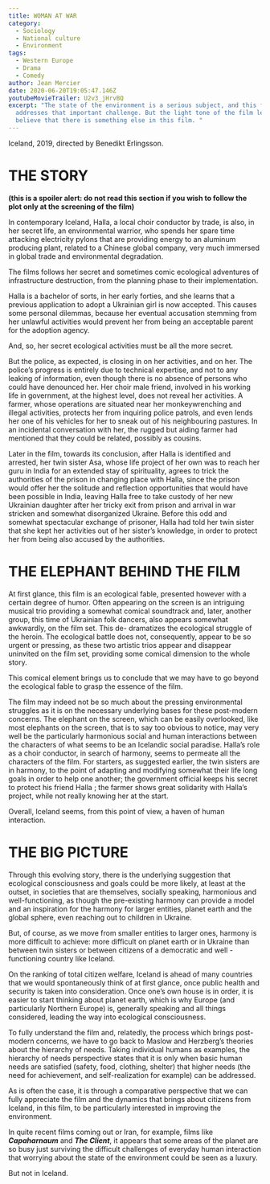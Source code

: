 ```yaml
---
title: WOMAN AT WAR
category:
  - Sociology
  - National culture
  - Environment
tags:
  - Western Europe
  - Drama
  - Comedy
author: Jean Mercier
date: 2020-06-20T19:05:47.146Z
youtubeMovieTrailer: U2v3_jHrvBQ
excerpt: "The state of the environment is a serious subject, and this film
  addresses that important challenge. But the light tone of the film leads us to
  believe that there is something else in this film. "
---
```

Iceland, 2019, directed by Benedikt Erlingsson.

# [](<>)THE STORY

**(this is a spoiler alert: do not read this section if you wish to follow the plot only at the screening of the film)**

In contemporary Iceland, Halla, a local choir conductor by trade, is also, in her secret life, an environmental warrior, who spends her spare time attacking electricity pylons that are providing energy to an aluminum producing plant, related to a Chinese global company, very much immersed in global trade and environmental degradation.

The films follows her secret and sometimes comic ecological adventures of infrastructure destruction, from the planning phase to their implementation.

Halla is a bachelor of sorts, in her early forties, and she learns that a previous application to adopt a Ukrainian girl is now accepted. This causes some personal dilemmas, because her eventual accusation stemming from her unlawful activities would prevent her from being an acceptable parent for the adoption agency.

And, so, her secret ecological activities must be all the more secret.

But the police, as expected, is closing in on her activities, and on her. The police’s progress is entirely due to technical expertise, and not to any leaking of information, even though there is no absence of persons who could have denounced her. Her choir male friend, involved in his working life in government, at the highest level, does not reveal her activities. A farmer, whose operations are situated near her monkeywrenching and illegal activities, protects her from inquiring police patrols, and even lends her one of his vehicles for her to sneak out of his neighbouring pastures. In an incidental conversation with her, the rugged but aiding farmer had mentioned that they could be related, possibly as cousins.

Later in the film, towards its conclusion, after Halla is identified and arrested, her twin sister Asa, whose life project of her own was to reach her guru in India for an extended stay of spirituality, agrees to trick the authorities of the prison in changing place with Halla, since the prison would offer her the solitude and reflection opportunities that would have been possible in India, leaving Halla free to take custody of her new Ukrainian daughter after her tricky exit from prison and arrival in war stricken and somewhat disorganized Ukraine. Before this odd and somewhat spectacular exchange of prisoner, Halla had told her twin sister that she kept her activities out of her sister’s knowledge, in order to protect her from being also accused by the authorities.

# THE ELEPHANT BEHIND THE FILM

At first glance, this film is an ecological fable, presented however with a certain degree of humor. Often appearing on the screen is an intriguing musical trio providing a somewhat comical soundtrack and, later, another group, this time of Ukrainian folk dancers, also appears somewhat awkwardly, on the film set. This de- dramatizes the ecological struggle of the heroin. The ecological battle does not, consequently, appear to be so urgent or pressing, as these two artistic trios appear and disappear uninvited on the film set, providing some comical dimension to the whole story.

This comical element brings us to conclude that we may have to go beyond the ecological fable to grasp the essence of the film.

The film may indeed not be so much about the pressing environmental struggles as it is on the necessary underlying bases for these post-modern concerns. The elephant on the screen, which can be easily overlooked, like most elephants on the screen, that is to say too obvious to notice, may very well be the particularly harmonious social and human interactions between the characters of what seems to be an Icelandic social paradise. Halla’s role as a choir conductor, in search of harmony, seems to permeate all the characters of the film. For starters, as suggested earlier, the twin sisters are in harmony, to the point of adapting and modifying somewhat their life long goals in order to help one another; the government official keeps his secret to protect his friend Halla ; the farmer shows great solidarity with Halla’s project, while not really knowing her at the start.

Overall, Iceland seems, from this point of view, a haven of human interaction.

# THE BIG PICTURE

Through this evolving story, there is the underlying suggestion that ecological consciousness and goals could be more likely, at least at the outset, in societies that are themselves, socially speaking, harmonious and well-functioning, as though the pre-existing harmony can provide a model and an inspiration for the harmony for larger entities, planet earth and the global sphere, even reaching out to children in Ukraine.

But, of course, as we move from smaller entities to larger ones, harmony is more difficult to achieve: more difficult on planet earth or in Ukraine than between twin sisters or between citizens of a democratic and well -functioning country like Iceland.

On the ranking of total citizen welfare, Iceland is ahead of many countries that we would spontaneously think of at first glance, once public health and security is taken into consideration. Once one’s own house is in order, it is easier to start thinking about planet earth, which is why Europe (and particularly Northern Europe) is, generally speaking and all things considered, leading the way into ecological consciousness.

To fully understand the film and, relatedly, the process which brings post-modern concerns, we have to go back to Maslow and Herzberg’s theories about the hierarchy of needs. Taking individual humans as examples, the hierarchy of needs perspective states that it is only when basic human needs are satisfied (safety, food, clothing, shelter) that higher needs (the need for achievement, and self-realization for example) can be addressed.

As is often the case, it is through a comparative perspective that we can fully appreciate the film and the dynamics that brings about citizens from Iceland, in this film, to be particularly interested in improving the environment.

In quite recent films coming out or Iran, for example, films like ***Capaharnaum*** and ***The Client***, it appears that some areas of the planet are so busy just surviving the difficult challenges of everyday human interaction that worrying about the state of the environment could be seen as a luxury.

But not in Iceland.